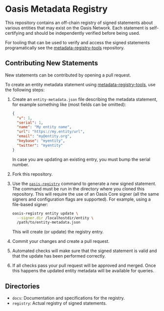 # Oasis Metadata Registry

This repository contains an off-chain registry of signed statements about
various entities that may exist on the Oasis Network. Each statement is
self-certifying and should be independently verified before being used.

For tooling that can be used to verify and access the signed statements
programatically see the [metadata-registry-tools] repository.

<!-- markdownlint-disable line-length -->
[metadata-registry-tools]: https://github.com/oasisprotocol/metadata-registry-tools
<!-- markdownlint-enable line-length -->

## Contributing New Statements

New statements can be contributed by opening a pull request.

To create an entity metadata statement using [metadata-registry-tools], use the
following steps:

1. Create an `entity-metadata.json` file describing the metadata statement, for
   example something like (most fields can be omitted):

   ```json
   {
     "v": 1,
     "serial": 1,
     "name": "My entity name",
     "url": "https://my.entity/url",
     "email": "my@entity.org",
     "keybase": "myentity",
     "twitter": "myentity"
   }
   ```

   In case you are updating an existing entry, you must bump the serial number.

2. Fork this repository.

3. Use the [`oasis-registry`] command to generate a new signed statement. The
   command must be run in the directory where you cloned this repository. This
   will require the use of an Oasis Core signer (all the same signers and
   configuration flags are supported). For example, using a file-based signer:

   ```bash
   oasis-registry entity update \
     --signer.dir /localhostdir/entity \
     /path/to/entity-metadata.json
   ```

   This will create (or update) the registry entry.

4. Commit your changes and create a pull request.

5. Automated checks will make sure that the signed statement is valid and that
   the update has been performed correctly.

6. If all checks pass your pull request will be approved and merged. Once this
   happens the updated entity metadata will be available for queries.

<!-- markdownlint-disable line-length -->
[`oasis-registry`]: https://github.com/oasisprotocol/metadata-registry-tools
<!-- markdownlint-enable line-length -->

## Directories

* `docs`: Documentation and specifications for the registry.
* `registry`: Actual registry of signed statements.
